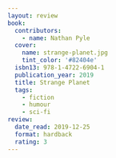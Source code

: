 ```yaml
---
layout: review
book:
  contributors:
    - name: Nathan Pyle
  cover:
    name: strange-planet.jpg
    tint_color: '#82404e'
  isbn13: 978-1-4722-6904-1
  publication_year: 2019
  title: Strange Planet
  tags:
    - fiction
    - humour
    - sci-fi
review:
  date_read: 2019-12-25
  format: hardback
  rating: 3
---
```

